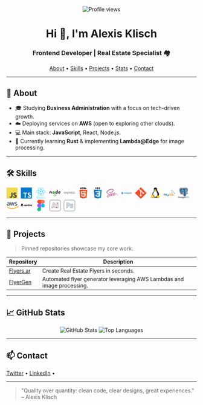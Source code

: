 <!--
  README para Alexis Klisch
  Frontend Developer con especialización en Real Estate
  Minimalista, limpio y con elementos dinámicos
-->

<p align="center">
  <img src="https://komarev.com/ghpvc/?username=alexisklisch&label=Profile%20views&color=0e75b6&style=flat" alt="Profile views" />
</p>

<h1 align="center">Hi 👋, I'm <strong>Alexis Klisch</strong></h1>
<h3 align="center">Frontend Developer | Real Estate Specialist 🏘️</h3>

<p align="center">
  <a href="#about">About</a> •
  <a href="#skills">Skills</a> •
  <a href="#projects">Projects</a> •
  <a href="#stats">Stats</a> •
  <a href="#contact">Contact</a>
</p>

---

## 📖 About

- 🎓 Studying **Business Administration** with a focus on tech-driven growth.
- ☁️ Deploying services on **AWS** (open to exploring other clouds).
- 💻 Main stack: **JavaScript**, React, Node.js.
- 🎯 Currently learning **Rust** & implementing **Lambda@Edge** for image processing.

---

## 🛠️ Skills

<p align="left">
  <img src="https://raw.githubusercontent.com/devicons/devicon/master/icons/javascript/javascript-original.svg" alt="JavaScript" width="30"/>&nbsp;
  <img src="https://raw.githubusercontent.com/devicons/devicon/master/icons/typescript/typescript-original.svg" alt="TypeScript" width="30"/>&nbsp;
  <img src="https://raw.githubusercontent.com/devicons/devicon/master/icons/react/react-original-wordmark.svg" alt="React" width="30"/>&nbsp;
  <img src="https://raw.githubusercontent.com/devicons/devicon/master/icons/nodejs/nodejs-original-wordmark.svg" alt="Node.js" width="30"/>&nbsp;
  <img src="https://raw.githubusercontent.com/devicons/devicon/master/icons/express/express-original-wordmark.svg" alt="Express" width="30"/>&nbsp;
  <img src="https://raw.githubusercontent.com/devicons/devicon/master/icons/html5/html5-original-wordmark.svg" alt="HTML5" width="30"/>&nbsp;
  <img src="https://raw.githubusercontent.com/devicons/devicon/master/icons/css3/css3-original-wordmark.svg" alt="CSS3" width="30"/>&nbsp;
  <img src="https://raw.githubusercontent.com/devicons/devicon/master/icons/sass/sass-original.svg" alt="Sass" width="30"/>&nbsp;
  <img src="https://raw.githubusercontent.com/devicons/devicon/master/icons/webpack/webpack-original-wordmark.svg" alt="Webpack" width="30"/>&nbsp;
  <img src="https://raw.githubusercontent.com/devicons/devicon/master/icons/git/git-original.svg" alt="Git" width="30"/>&nbsp;
  <img src="https://raw.githubusercontent.com/devicons/devicon/master/icons/linux/linux-original.svg" alt="Linux" width="30"/>&nbsp;
  <img src="https://raw.githubusercontent.com/devicons/devicon/master/icons/mysql/mysql-original-wordmark.svg" alt="MySQL" width="30"/>&nbsp;
  <img src="https://raw.githubusercontent.com/devicons/devicon/master/icons/postgresql/postgresql-original-wordmark.svg" alt="PostgreSQL" width="30"/>&nbsp;
  <img src="https://raw.githubusercontent.com/devicons/devicon/master/icons/amazonwebservices/amazonwebservices-original-wordmark.svg" alt="AWS" width="30"/>&nbsp;
  <img src="https://raw.githubusercontent.com/devicons/devicon/master/icons/astro/astro-original-wordmark.svg" alt="Astro" width="30"/>&nbsp;
  <img src="https://raw.githubusercontent.com/devicons/devicon/master/icons/figma/figma-original.svg" alt="Figma" width="30"/>&nbsp;
  <img src="https://raw.githubusercontent.com/devicons/devicon/master/icons/illustrator/illustrator-line.svg" alt="Illustrator" width="30"/>&nbsp;
  <img src="https://raw.githubusercontent.com/devicons/devicon/master/icons/photoshop/photoshop-line.svg" alt="Photoshop" width="30"/>&nbsp;
</p>

---

## 🚀 Projects

> Pinned repositories showcase my core work.

| Repository | Description |
| --- | --- |
| [Flyers.ar](https://flyers.ar) | Create Real Estate Flyers in seconds. |
| [FlyerGen](https://github.com/alexisklisch/vecty) | Automated flyer generator leveraging AWS Lambdas and image processing. |

---

## 📈 GitHub Stats

<p align="center">
  <img src="https://github-readme-stats.vercel.app/api?username=alexisklisch&show_icons=true&theme=vision-friendly-dark&hide_border=true" alt="GitHub Stats" />
  <img src="https://github-readme-stats.vercel.app/api/top-langs/?username=alexisklisch&layout=compact&theme=vision-friendly-dark&hide_border=true" alt="Top Languages" />
</p>

---

## 📫 Contact

<p align="left">
  <a href="https://twitter.com/alexisklisch" target="blank">Twitter</a> •
  <a href="https://linkedin.com/in/alexisklisch" target="blank">LinkedIn</a> •
</p>

---

> "Quality over quantity: clean code, clear designs, great experiences."  
> – Alexis Klisch

